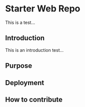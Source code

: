 # Starter Web Repo

This is a test...

## Introduction

This is an introduction test...

## Purpose

## Deployment

## How to contribute
